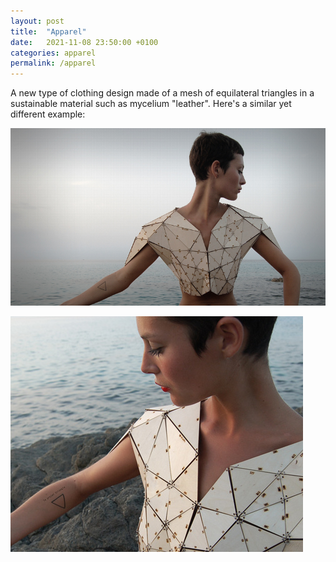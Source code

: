 ```yaml
---
layout: post
title:  "Apparel"
date:   2021-11-08 23:50:00 +0100
categories: apparel
permalink: /apparel
---
```

A new type of clothing design made of a mesh of equilateral triangles in a sustainable material such as mycelium "leather". Here's a similar yet different example:

![image tooltip here](https://raw.githubusercontent.com/sanderspecht/AVA/AVA/_assets/img/1.jpeg)

![image tooltip here](https://raw.githubusercontent.com/sanderspecht/AVA/AVA/_assets/img/2.jpeg)
